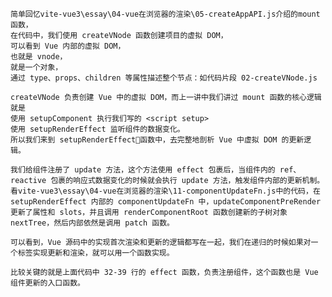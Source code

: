     简单回忆vite-vue3\essay\04-vue在浏览器的渲染\05-createAppAPI.js介绍的mount 函数，
    在代码中，我们使用 createVNode 函数创建项目的虚拟 DOM，
    可以看到 Vue 内部的虚拟 DOM，
    也就是 vnode，
    就是一个对象，
    通过 type、props、children 等属性描述整个节点：如代码片段 02-createVNode.js

    createVNode 负责创建 Vue 中的虚拟 DOM，而上一讲中我们讲过 mount 函数的核心逻辑就是
    使用 setupComponent 执行我们写的 <script setup>
    使用 setupRenderEffect 监听组件的数据变化。
    所以我们来到 setupRenderEffect函数中，去完整地剖析 Vue 中虚拟 DOM 的更新逻辑。
    
    我们给组件注册了 update 方法，这个方法使用 effect 包裹后，当组件内的 ref、reactive 包裹的响应式数据变化的时候就会执行 update 方法，触发组件内部的更新机制。看vite-vue3\essay\04-vue在浏览器的渲染\11-componentUpdateFn.js中的代码，在 setupRenderEffect 内部的 componentUpdateFn 中，updateComponentPreRender 更新了属性和 slots，并且调用 renderComponentRoot 函数创建新的子树对象 nextTree，然后内部依然是调用 patch 函数。

    可以看到，Vue 源码中的实现首次渲染和更新的逻辑都写在一起，我们在递归的时候如果对一个标签实现更新和渲染，就可以用一个函数实现。

    比较关键的就是上面代码中 32-39 行的 effect 函数，负责注册组件，这个函数也是 Vue 组件更新的入口函数。